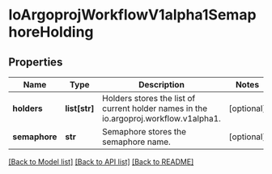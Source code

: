 # IoArgoprojWorkflowV1alpha1SemaphoreHolding

## Properties
Name | Type | Description | Notes
------------ | ------------- | ------------- | -------------
**holders** | **list[str]** | Holders stores the list of current holder names in the io.argoproj.workflow.v1alpha1. | [optional] 
**semaphore** | **str** | Semaphore stores the semaphore name. | [optional] 

[[Back to Model list]](../README.md#documentation-for-models) [[Back to API list]](../README.md#documentation-for-api-endpoints) [[Back to README]](../README.md)


